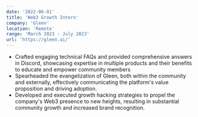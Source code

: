 ```yaml
---
date: '2022-06-01'
title: 'Web3 Growth Intern'
company: 'Gleen'
location: 'Remote'
range: 'March 2023 - July 2023'
url: 'https://gleen.ai/'
---
```


-  Crafted engaging technical FAQs and provided comprehensive answers in Discord, showcasing expertise in multiple products and their benefits to educate and empower community members
-  Spearheaded the evangelization of Gleen, both within the community and externally, effectively communicating the platform's  value proposition and driving adoption.
- Developed and executed growth hacking strategies to propel the company's Web3 presence to new heights, resulting in substantial community growth and increased brand recognition.
